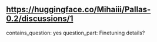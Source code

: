 ## https://huggingface.co/Mihaiii/Pallas-0.2/discussions/1

contains_question: yes
question_part: Finetuning details?